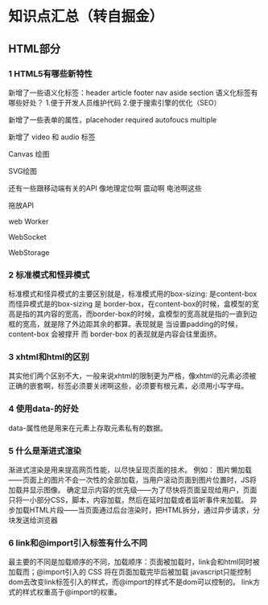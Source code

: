 # 知识点汇总（转自掘金）

## HTML部分

### 1 HTML5有哪些新特性

新增了一些语义化标签：header  article  footer  nav  aside  section
语义化标签有哪些好处？ 1.便于开发人员维护代码  2.便于搜索引擎的优化（SEO）

新增了一些表单的属性，placehoder required autofoucs multiple

新增了 video 和 audio 标签

Canvas 绘图

SVG绘图

还有一些跟移动端有关的API 像地理定位啊  震动啊  电池啊这些

拖放API

web Worker

WebSocket

WebStorage

### 2 标准模式和怪异模式

标准模式和怪异模式的主要区别就是，标准模式用的box-sizing: 是content-box 而怪异模式是的box-sizing 是 border-box，在content-box的时候，盒模型的宽高是指的其内容的宽高，而border-box的时候，盒模型的宽高就是指的一直到边框的宽高，就是除了外边距其余的都算。表现就是 当设置padding的时候，content-box 会被撑开 而 border-box 的表现就是内容会往里面挤。

### 3 xhtml和html的区别

其实他们两个区别不大，一般来说xhtml的限制更为严格，像xhtml的元素必须被正确的嵌套啊，标签必须要关闭啊这些，必须要有根元素，必须用小写字母。

### 4 使用data-的好处

data-属性他是用来在元素上存取元素私有的数据。

### 5 什么是渐进式渲染

渐进式渲染是用来提高网页性能，以尽快呈现页面的技术。
例如：
图片懒加载——页面上的图片不会一次性的全部加载，当用户滚动页面到图片位置时，JS将加载并显示图像。
确定显示内容的优先级——为了尽快将页面呈现给用户，页面只将一小部分CSS，脚本，内容加载，然后在延时加载或者监听事件来加载。
异步加载HTML片段——当页面通过后台渲染时，把HTML拆分，通过异步请求，分块发送给浏览器

### 6 link和@import引入标签有什么不同

最主要的不同是加载顺序的不同，加载顺序：页面被加载时，link会和html同时被加载而；@import引入的 CSS 将在页面加载完毕后被加载
javascript只能控制dom去改变link标签引入的样式，而@import的样式不是dom可以控制的。
link方式的样式权重高于@import的权重。